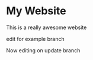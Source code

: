 # My Website

This is a really awesome website

edit for example branch

Now editing on update branch
